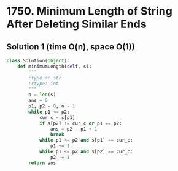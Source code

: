 # 1750. Minimum Length of String After Deleting Similar Ends

## Solution 1 (time O(n), space O(1))

```python
class Solution(object):
    def minimumLength(self, s):
        """
        :type s: str
        :rtype: int
        """
        n = len(s)
        ans = 0
        p1, p2 = 0, n - 1
        while p1 <= p2:
            cur_c = s[p1]
            if s[p2] != cur_c or p1 == p2:
                ans = p2 - p1 + 1
                break
            while p1 <= p2 and s[p1] == cur_c:
                p1 += 1
            while p1 <= p2 and s[p2] == cur_c:
                p2 -= 1
        return ans
```
